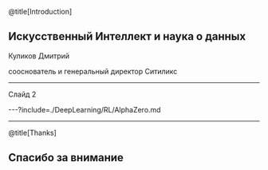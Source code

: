 @title[Introduction]
## Искусственный Интеллект и наука о данных

Куликов Дмитрий

сооснователь и генеральный директор Ситиликс

---
Слайд 2

---?include=./DeepLearning/RL/AlphaZero.md

---
@title[Thanks]
## Спасибо за внимание
